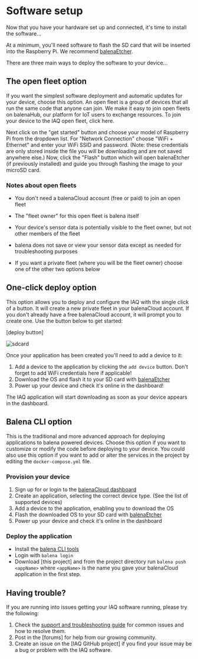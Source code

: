 # Software setup

Now that you have your hardware set up and connected, it's time to install the software...

At a minimum, you'll need software to flash the SD card that will be inserted into the Raspberry Pi. We recommend [balenaEtcher](https://balena.io/etcher).

There are three main ways to deploy the software to your device...

## The open fleet option
If you want the simplest software deployment and automatic updates for your device, choose this option. An open fleet is a group of devices that all run the same code that anyone can join. We make it easy to join open fleets on balenaHub, our platform for IoT users to exchange resources. To join your device to the IAQ open fleet, click here.

Next click on the "get started" button and choose your model of Raspberry Pi from the dropdown list. For "Network Connection" choose "WiFi + Ethernet" and enter your WiFi SSID and password. (Note: these credentials are only stored inside the file you will be downloading and are not saved anywhere else.) Now, click the "Flash" button which will open balenaEtcher (if previously installed) and guide you through flashing the image to your microSD card.

### Notes about open fleets
- You don't need a balenaCloud account (free or paid) to join an open fleet

- The "fleet owner" for this open fleet is balena itself

- Your device's sensor data is potentially visible to the fleet owner, but not other members of the fleet

- balena does not save or view your sensor data except as needed for troubleshooting purposes

- If you want a private fleet (where you will be the fleet owner) choose one of the other two options below

## One-click deploy option
This option allows you to deploy and configure the IAQ with the single click of a button. It will create a new private fleet in your balenaCloud account. If you don't already have a free balenaCloud account, it will prompt you to create one. Use the button below to get started:

[deploy button]

![sdcard](https://raw.githubusercontent.com/balenalabs/balena-sound/master/docs/images/sdcard.gif)

Once your application has been created you'll need to add a device to it:

1. Add a device to the application by clicking the `add device` button. Don't forget to add WiFi credentials here if applicable!
2. Download the OS and flash it to your SD card with [balenaEtcher](https://balena.io/etcher)
3. Power up your device and check it's online in the dashboard!

The IAQ application will start downloading as soon as your device appears in the dashboard.

## Balena CLI option

This is the traditional and more advanced approach for deploying applications to balena powered devices. Choose this option if you want to customize or modify the code before deploying to your device. You could also use this option if you want to add or alter the services in the project by editing the `docker-compose.yml` file.

### Provision your device

1. Sign up for or login to the [balenaCloud dashboard](https://dashboard.balena-cloud.com)
2. Create an application, selecting the correct device type. (See the list of supported devices)
3. Add a device to the application, enabling you to download the OS
4. Flash the downloaded OS to your SD card with [balenaEtcher](https://balena.io/etcher)
5. Power up your device and check it's online in the dashboard

### Deploy the application

- Install the [balena CLI tools](https://github.com/balena-io/balena-cli/blob/master/INSTALL.md)
- Login with `balena login`
- Download [this project] and from the project directory run `balena push <appName>` where `<appName>` is the name you gave your balenaCloud application in the first step.

## Having trouble?

If you are running into issues getting your IAQ software running, please try the following:
1. Check the [support and troubleshooting guide](../support) for common issues and how to resolve them.
2. Post in the [forums] for help from our growing community.
3. Create an issue on the [IAQ GitHub project] if you find your issue may be a bug or problem with the IAQ software.
